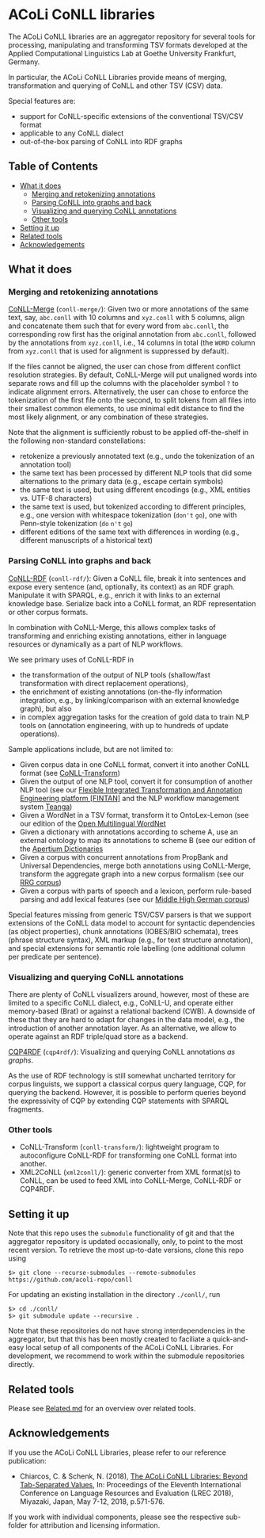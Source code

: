 # ACoLi CoNLL libraries

The ACoLi CoNLL libraries are an aggregator repository for several tools for processing, manipulating and transforming TSV formats developed at the Applied Computational Linguistics Lab at Goethe University Frankfurt, Germany.

In particular, the ACoLi CoNLL Libraries provide means of merging, transformation and querying of CoNLL and other TSV (CSV) data.

Special features are:
- support for CoNLL-specific extensions of the conventional TSV/CSV format
- applicable to any CoNLL dialect
- out-of-the-box parsing of CoNLL into RDF graphs 

## Table of Contents

  * [What it does](#what-it-does)
    + [Merging and retokenizing annotations](#merging-and-retokenizing-annotations)
    + [Parsing CoNLL into graphs and back](#parsing-conll-into-graphs-and-back)
    + [Visualizing and querying CoNLL annotations](#visualizing-and-querying-conll-annotations)
    + [Other tools](#other-tools)
  * [Setting it up](#setting-it-up)
  * [Related tools](#related-tools)
  * [Acknowledgements](#acknowledgements)

## What it does

### Merging and retokenizing annotations

[CoNLL-Merge](https://github.com/acoli-repo/conll-merge) (`conll-merge/`): Given two or more annotations of the same text, say, `abc.conll` with 10 columns and `xyz.conll` with 5 columns, align and concatenate them such that for every word from `abc.conll`, the corresponding row first has the original annotation from `abc.conll`, followed by the annotations from `xyz.conll`, i.e., 14 columns in total (the `WORD` column from `xyz.conll` that is used for alignment is suppressed by default). 

If the files cannot be aligned, the user can chose from different conflict resolution strategies. By default, CoNLL-Merge will put unaligned words into separate rows and fill up the columns with the placeholder symbol `?` to indicate alignment errors. Alternatively, the user can chose to enforce the tokenization of the first file onto the second, to split tokens from all files into their smallest common elements, to use minimal edit distance to find the most likely alignment, or any combination of these strategies.

Note that the alignment is sufficiently robust to be applied off-the-shelf in the following non-standard constellations:
- retokenize a previously annotated text (e.g., undo the tokenization of an annotation tool)
- the same text has been processed by different NLP tools that did some alternations to the primary data (e.g., escape certain symbols)
- the same text is used, but using different encodings (e.g., XML entities vs. UTF-8 characters)
- the same text is used, but tokenized according to different principles, e.g., one version with whitespace tokenization (`don't` `go`), one with Penn-style tokenization (`do` `n't` `go`)
- different editions of the same text with differences in wording (e.g., different manuscripts of a historical text)

### Parsing CoNLL into graphs and back

[CoNLL-RDF](https://github.com/acoli-repo/conll-rdf) (`conll-rdf/`): Given a CoNLL file, break it into sentences and expose every sentence (and, optionally, its context) as an RDF graph. Manipulate it with SPARQL, e.g., enrich it with links to an external knowledge base. Serialize back into a CoNLL format, an RDF representation or other corpus formats.

In combination with CoNLL-Merge, this allows complex tasks of transforming and enriching existing annotations, either in language resources or dynamically as a part of NLP workflows.

We see primary uses of CoNLL-RDF in 
- the transformation of the output of NLP tools (shallow/fast transformation with direct replacement operations), 
- the enrichment of existing annotations (on-the-fly information integration, e.g., by linking/comparison with an external knowledge graph), but also 
- in complex aggregation tasks for the creation of gold data to train NLP tools on (annotation engineering, with up to hundreds of update operations).

Sample applications include, but are not limited to:

- Given corpus data in one CoNLL format, convert it into another CoNLL format (see [CoNLL-Transform](https://github.com/acoli-repo/conll-transform))
- Given the output of one NLP tool, convert it for consumption of another NLP tool (see our [Flexible Integrated Transformation and Annotation Engineering platform [FINTAN]](https://github.com/Pret-a-LLOD/Fintan) and the NLP workflow management system [Teanga](https://github.com/Pret-a-LLOD/teanga))
- Given a WordNet in a TSV format, transform it to OntoLex-Lemon (see our edition of the [Open Multilingual WordNet](https://github.com/acoli-repo/acoli-dicts/tree/master/stable/omw)
- Given a dictionary with annotations according to scheme A, use an external ontology to map its annotations to scheme B (see our edition of the [Apertium Dictionaries](https://github.com/acoli-repo/acoli-dicts/tree/master/stable/apertium)
- Given a corpus with concurrent annotations from PropBank and Universal Dependencies, merge both annotations using CoNLL-Merge, transform the aggregate graph into a new corpus formalism (see our [RRG corpus](https://github.com/acoli-repo/RRG))
- Given a corpus with parts of speech and a lexicon, perform rule-based parsing and add lexical features (see our [Middle High German corpus](https://github.com/acoli-repo/germhist))

Special features missing from generic TSV/CSV parsers is that we support extensions of the CoNLL data model to account for syntactic dependencies (as object properties), chunk annotations (IOBES/BIO schemata), trees (phrase structure syntax), XML markup (e.g., for text structure annotation), and special extensions for semantic role labelling (one additional column per predicate per sentence).

### Visualizing and querying CoNLL annotations

There are plenty of CoNLL visualizers around, however, most of these are limited to a specific CoNLL dialect, e.g., CoNLL-U, and operate either memory-based (Brat) or against a relational backend (CWB). A downside of these that they are hard to adapt for changes in the data model, e.g., the introduction of another annotation layer. As an alternative, we allow to operate against an RDF triple/quad store as a backend.

[CQP4RDF](https://github.com/acoli-repo/cqp4rdf) (`cqp4rdf/`): Visualizing and querying CoNLL annotations *as graphs*. 

As the use of RDF technology is still somewhat uncharted territory for corpus linguists, we support a classical corpus query language, CQP, for querying the backend. However, it is possible to perform queries beyond the expressivity of CQP by extending CQP statements with SPARQL fragments.

### Other tools

- CoNLL-Transform (`conll-transform/`): lightweight program to autoconfigure CoNLL-RDF for transforming one CoNLL format into another.
- XML2CoNLL (`xml2conll/`): generic converter from XML format(s) to CoNLL, can be used to feed XML into CoNLL-Merge, CoNLL-RDF or CQP4RDF.

## Setting it up

Note that this repo uses the `submodule` functionality of git and that the aggregator repository is updated occasionally, only, to point to the most recent version. To retrieve the most up-to-date versions, clone this repo using

    $> git clone --recurse-submodules --remote-submodules https://github.com/acoli-repo/conll

For updating an existing installation in the directory `./conll/`, run

    $> cd ./conll/
    $> git submodule update --recursive .
  
Note that these repositories do not have strong interdependencies in the aggregator, but that this has been mostly created to faciliate a quick-and-easy local setup of all components of the ACoLi CoNLL Libraries. For development, we recommend to work within the submodule repositories directly.

## Related tools

Please see [Related.md](./Related.md) for an overview over related tools.

## Acknowledgements

If you use the ACoLi CoNLL Libraries, please refer to our reference publication:

* Chiarcos, C. & Schenk, N. (2018), [The ACoLi CoNLL Libraries: Beyond Tab-Separated Values](http://www.lrec-conf.org/proceedings/lrec2018/pdf/869.pdf), In: Proceedings of the Eleventh International Conference on Language Resources and Evaluation (LREC 2018), Miyazaki, Japan, May 7-12, 2018, p.571-576.

If you work with individual components, please see the respective sub-folder for attribution and licensing information.
